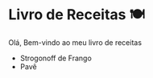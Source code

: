 # Livro de Receitas :plate_with_cutlery:

Olá, Bem-vindo ao meu livro de receitas

- Strogonoff de Frango
- Pavê
